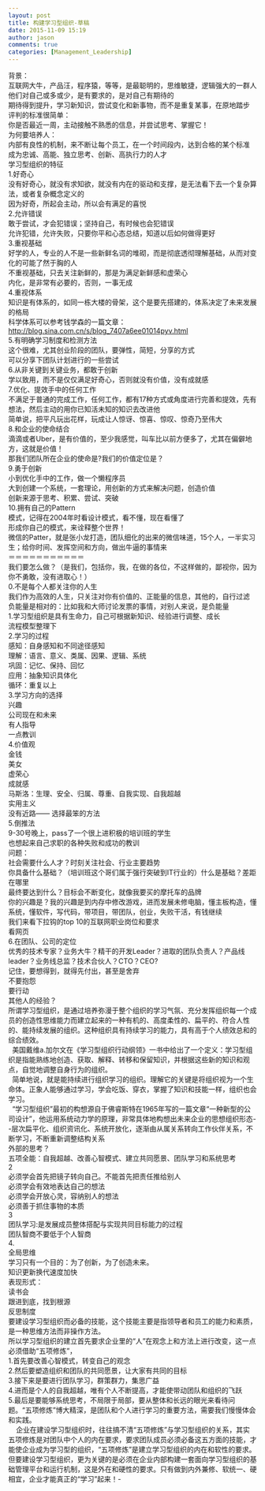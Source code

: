 ```yaml
---
layout: post
title: 构建学习型组织-草稿
date: 2015-11-09 15:19
author: jason
comments: true
categories: [Management_Leadership]
---
```

<div>背景：</div>
<div>互联网大牛，产品汪，程序猿，等等，是最聪明的，思维敏捷，逻辑强大的一群人</div>
<div>他们对自己或多或少，是有要求的，是对自己有期待的</div>
<div>期待得到提升，学习新知识，尝试变化和新事物，而不是重复某事，在原地踏步</div>
<div>评判的标准很简单：</div>
<div>你是否最近一周，主动接触不熟悉的信息，并尝试思考、掌握它！</div>
<div></div>
<div>为何要培养人：</div>
<div>内部有良性的机制，来不断让每个员工，在一个时间段内，达到合格的某个标准</div>
<div>成为忠诚、高能、独立思考、创新、高执行力的人才</div>
<div></div>
<div>学习型组织的特征</div>
<div>1.好奇心</div>
<div>没有好奇心，就没有求知欲，就没有内在的驱动和支撑，是无法看下去一个复杂算法，或者复杂概念定义的</div>
<div>因为好奇，所起会主动，所以会有满足的喜悦</div>
<div></div>
<div>2.允许错误</div>
<div>敢于尝试，才会犯错误；坚持自己，有时候也会犯错误</div>
<div>允许犯错，允许失败，只要你平和心态总结，知道以后如何做得更好</div>
<div></div>
<div>3.重视基础</div>
<div>好学的人，专业的人不是一些新鲜名词的堆砌，而是彻底透彻理解基础，从而对变化的可能了然于胸的人</div>
<div>不重视基础，只去关注新鲜的，那是为满足新鲜感和虚荣心</div>
<div>内化，是非常有必要的，否则，一事无成</div>
<div></div>
<div>4.重视体系</div>
<div>知识是有体系的，如同一栋大楼的骨架，这个是要先搭建的，体系决定了未来发展的格局</div>
<div>科学体系可以参考钱学森的一篇文章：<a href="http://blog.sina.com.cn/s/blog_7407a6ee01014pyv.html">http://blog.sina.com.cn/s/blog_7407a6ee01014pyv.html</a></div>
<div></div>
<div></div>
<div>5.有明确学习制度和检测方法</div>
<div>这个很难，尤其创业阶段的团队，要弹性，简短，分享的方式</div>
<div>可以分享下团队计划进行的一些尝试</div>
<div></div>
<div>6.从非关键到关键业务，都敢于创新</div>
<div>学以致用，而不是仅仅满足好奇心，否则就没有价值，没有成就感</div>
<div></div>
<div>7.优化、提效手中的任何工作</div>
<div>不满足于普通的完成工作，任何工作，都有17种方式或角度进行完善和提效，先有想法，然后主动的用你已知活未知的知识去改进他</div>
<div>简单说，把平凡玩出花样，玩成让人惊讶、惊喜、惊叹、惊奇乃至伟大</div>
<div></div>
<div>8.和企业的使命结合</div>
<div>滴滴或者Uber，是有价值的，至少我感觉，叫车比以前方便多了，尤其在偏僻地方，这就是价值！</div>
<div>那我们团队所在企业的使命是?我们的价值定位是？</div>
<div></div>
<div>9.勇于创新</div>
<div>小到优化手中的工作，做一个懒程序员</div>
<div>大到创建一个系统，一套理论，用创新的方式来解决问题，创造价值</div>
<div>创新来源于思考、积累、尝试、突破</div>
<div></div>
<div>10.拥有自己的Pattern</div>
<div>模式，记得在2004年时看设计模式，看不懂，现在看懂了</div>
<div>形成你自己的模式，来诠释整个世界！</div>
<div>微信的Patter，就是张小龙打造，团队细化的出来的微信味道，15个人，一半实习生；给你时间、发挥空间和方向，做出牛逼的事情来</div>
<div>＝＝＝＝＝＝＝＝＝＝＝</div>
<div>我们要怎么做？（是我们，包括你，我，在做的各位，不这样做的，鄙视你，因为你不勇敢，没有进取心！）</div>
<div></div>
<div>0.不是每个人都关注你的人生</div>
<div>我们作为高效的人生，只关注对你有价值的、正能量的信息，其他的，自行过滤</div>
<div>负能量是相对的：比如我和大师讨论发票的事情，对别人来说，是负能量</div>
<div></div>
<div>1.学习型组织是具有生命力，自己可根据新知识、经验进行调整、成长</div>
<div>流程模型整理下</div>
<div></div>
<div>2.学习的过程</div>
<div>感知：自身感知和不同途径感知</div>
<div>理解：语言、意义、类属、因果、逻辑、系统</div>
<div>巩固：记忆、保持、回忆</div>
<div>应用：抽象知识具体化</div>
<div>循环：重复以上</div>
<div></div>
<div>3.学习方向的选择</div>
<div>兴趣</div>
<div>公司现在和未来</div>
<div>有人指导</div>
<div>一点教训</div>
<div></div>
<div>4.价值观</div>
<div>金钱</div>
<div>美女</div>
<div>虚荣心</div>
<div>成就感</div>
<div>马斯洛：生理、安全、归属、尊重、自我实现、自我超越</div>
<div>实用主义</div>
<div></div>
<div>没有近路—— 选择最笨的方法</div>
<div></div>
<div>5.倒推法</div>
<div>9-30号晚上，pass了一个很上进积极的培训班的学生</div>
<div>也想起来自己求职的各种失败和成功的教训</div>
<div>问题：</div>
<div>社会需要什么人才？时刻关注社会、行业主要趋势</div>
<div>你具备什么基础？（培训班这个哥们属于强行突破到IT行业的）什么是基础？差距在哪里</div>
<div>最终要达到什么？目标会不断变化，就像我要买的摩托车的品牌</div>
<div>你的兴趣是？我的兴趣是到内存中修改游戏，进而发展未修电脑，懂主板构造，懂系统，懂软件，写代码，带项目，带团队，创业，失败干活，有钱继续</div>
<div></div>
<div>我们来看下拉钩的top 10的互联网职业岗位和要求</div>
<div></div>
<div>看网页</div>
<div></div>
<div>6.在团队、公司的定位</div>
<div>优秀的技术专家？业务大牛？精干的开发Leader？进取的团队负责人？产品线leader？业务线总监？技术合伙人？CTO？CEO?</div>
<div>记住，要想得到，就得先付出，甚至是舍弃</div>
<div></div>
<div>不要抱怨</div>
<div>要行动</div>
<div></div>
<div></div>
<div>其他人的经验？</div>
<div>所谓学习型组织，是通过培养弥漫于整个组织的学习气氛、充分发挥组织每一个成员的创造性思维能力而建立起来的一种有机的、高度柔性的、扁平的、符合人性的、能持续发展的组织。这种组织具有持续学习的能力，具有高于个人绩效总和的综合绩效。</div>
<div>  美国戴维a.加尔文在《学习型组织行动纲领》一书中给出了一个定义：学习型组织是指能熟练地创造、获取、解释、转移和保留知识，并根据这些新的知识和观点，自觉地调整自身行为的组织。</div>
<div>  简单地说，就是能持续进行组织学习的组织。理解它的关键是将组织视为一个生命体。正象人能够通过学习，学会吃饭、穿衣，掌握了知识和技能一样，组织也会学习。</div>
<div>  “学习型组织”最初的构想源自于佛睿斯特在1965年写的一篇文章“一种新型的公司设计”，他运用系统动力学的原理，非常具体地构想出未来企业的思想组织形态--层次扁平化、组织资讯化、系统开放化，逐渐由从属关系转向工作伙伴关系，不断学习，不断重新调整结构关系</div>
<div></div>
<div></div>
<div>外部的思考？</div>
<div>五项全能：自我超越、改善心智模式、建立共同愿景、团队学习和系统思考</div>
<div>2</div>
<div>必须学会首先把镜子转向自己。不能首先把责任推给别人</div>
<div>必须学会有效地表达自己的想法</div>
<div>必须学会开放心灵，容纳别人的想法</div>
<div>必须善于抓住事物的本质</div>
<div></div>
<div>3</div>
<div>团队学习:是发展成员整体搭配与实现共同目标能力的过程</div>
<div>团队智商不要低于个人智商</div>
<div></div>
<div>4.</div>
<div>全局思维</div>
<div></div>
<div>学习只有一个目的：为了创新，为了创造未来。</div>
<div>知识更新换代速度加快</div>
<div></div>
<div>表现形式：</div>
<div>读书会</div>
<div>跟进到底，找到根源</div>
<div>反思制度</div>
<div></div>
<div>要建设学习型组织而必备的技能，这个技能主要是指领导者和员工的能力和素质，是一种思维方法而非操作方法。</div>
<div>所以学习型组织的建立首先要求企业里的“人”在观念上和方法上进行改变，这一点必须借助“五项修炼”，</div>
<div>1.首先要改善心智模式，转变自己的观念</div>
<div>2.然后要塑造组织和团队的共同愿景，让大家有共同的目标</div>
<div>3.接下来是要进行团队学习，群策群力，集思广益</div>
<div>4.进而是个人的自我超越，唯有个人不断提高，才能使带动团队和组织的飞跃</div>
<div>5.最后是要能够系统思考，不局限于局部，要从整体和长远的眼光来看待问题。“五项修炼”博大精深，是团队和个人进行学习的重要方法，需要我们慢慢体会和实践。</div>
<div>    企业在建设学习型组织时，往往搞不清“五项修炼”与学习型组织的关系，其实五项修炼是对团队中个人的内在要求，要求团队成员必须必备这五方面的技能，才能使企业成为学习型的组织，“五项修炼”是建立学习型组织的内在和软性的要求。但要建设学习型组织，更为关键的是必须在企业内部构建一套面向学习型组织的基础管理平台和运行机制，这是外在和硬性的要求。只有做到内外兼修、软统一、硬相宜，企业才能真正的“学习”起来！-</div>
<div></div>
<div></div>
<div></div>
